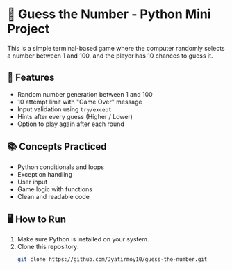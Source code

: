 # 🎯 Guess the Number - Python Mini Project

This is a simple terminal-based game where the computer randomly selects a number between 1 and 100, and the player has 10 chances to guess it.

## 🚀 Features

- Random number generation between 1 and 100
- 10 attempt limit with "Game Over" message
- Input validation using `try/except`
- Hints after every guess (Higher / Lower)
- Option to play again after each round

## 📚 Concepts Practiced

- Python conditionals and loops
- Exception handling
- User input
- Game logic with functions
- Clean and readable code

## 🖥️ How to Run

1. Make sure Python is installed on your system.
2. Clone this repository:
   ```bash
   git clone https://github.com/Jyatirmoy10/guess-the-number.git
